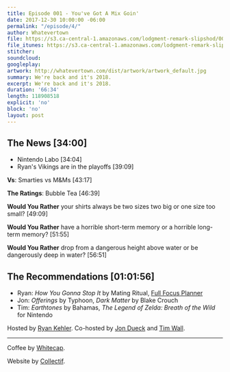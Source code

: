 ```yaml
---
title: Episode 001 - You've Got A Mix Goin'
date: 2017-12-30 10:00:00 -06:00
permalink: "/episode/4/"
author: Whatevertown
file: https://s3.ca-central-1.amazonaws.com/lodgment-remark-slipshod/004.mp3
file_itunes: https://s3.ca-central-1.amazonaws.com/lodgment-remark-slipshod/004.m4a
stitcher: 
soundcloud: 
googleplay: 
artwork: http://whatevertown.com/dist/artwork/artwork_default.jpg
summary: We're back and it's 2018.
excerpt: We're back and it's 2018.
duration: '66:34'
length: 118908518
explicit: 'no'
block: 'no'
layout: post
---
```


## The News [34:00]
- Nintendo Labo [34:04]
- Ryan's Vikings are in the playoffs [39:09]

**Vs**: Smarties vs M&Ms [43:17]

**The Ratings**: Bubble Tea [46:39]

**Would You Rather** your shirts always be two sizes two big or one size too small? [49:09]

**Would You Rather** have a horrible short-term memory or a horrible long-term memory? [51:55]

**Would You Rather** drop from a dangerous height above water or be dangerously deep in water? [56:51]

## The Recommendations [01:01:56]
- Ryan: *How You Gonna Stop It* by Mating Ritual, [Full Focus Planner](https://fullfocusplanner.com/)
- Jon: *Offerings* by Typhoon, *Dark Matter* by Blake Crouch
- Tim: *Earthtones* by Bahamas, *The Legend of Zelda: Breath of the Wild* for Nintendo

Hosted by [Ryan Kehler](https://twitter.com/ryankehler). Co-hosted by [Jon Dueck](https://twitter.com/jondueck) and [Tim Wall](https://twitter.com/timjosephwall).

---

Coffee by [Whitecap](http://drinkwhitecap.com/).

Website by [Collectif](http://collectif.co).

